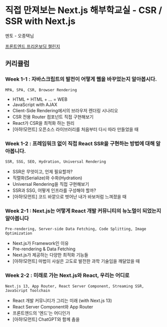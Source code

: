 # 직접 만져보는 Next.js 해부학교실 - CSR / SSR with Next.js

멘토 - 오종택님

[프론트엔드 프리온보딩 챌린지](https://www.wanted.co.kr/events/pre_challenge_fe_11)

## 커리큘럼

### Week 1-1 : 자바스크립트의 발전이 어떻게 웹을 바꾸었는지 알아봅시다.

    MPA, SPA, CSR, Browser Rendering

- HTML + HTML + … = WEB
- JavaScript with AJAX
- Client-Side Rendering에서의 브라우저 렌더링 시나리오
- CSR 전용 Router 컴포넌트 직접 구현해보기
- React가 CSR을 최적화 하는 원리
- [아하!모먼트] 오픈소스 라이브러리를 처음부터 다시 따라 만들었을 때

### Week 1-2 : 프레임워크 없이 직접 React SSR을 구현하는 방법에 대해 알아봅니다.

    SSR, SSG, SEO, Hydration, Universal Rendering

- SSR은 무엇이고, 언제 필요할까?
- 직렬화(Serialize)와 수화(Hydration)
- Universal Rendering을 직접 구현해보기
- SSR과 SSG, 어떻게 인프라를 구성해야 할까?
- [아하!모먼트] 코드 바깥으로 벗어난 내가 바보처럼 느껴졌을 때

### Week 2-1 : Next.js는 어떻게 React 개발 커뮤니티의 뉴노멀이 되었는지 알아봅니다

    Pre-rendering, Server-side Data Fetching, Code Splitting, Image Optimization

- Next.js가 Framework인 이유
- Pre-rendering & Data Fetching
- Next.js가 제공하는 다양한 최적화 기능들
- [아하!모먼트] 마법이 사실은 고도로 발전한 과학 기술임을 깨달았을 때

### Week 2-2 : 미래로 가는 Next.js와 React, 우리는 어디로

    Next.js 13, App Router, React Server Component, Streaming SSR, JavaScript Toolchain

- React 개발 커뮤니티가 그리는 미래 (with Next.js 13)
- React Server Component와 App Router
- 프론트엔드의 '엔드'는 어디인가
- [아하!모먼트] ChatGPT와 함께 춤을
